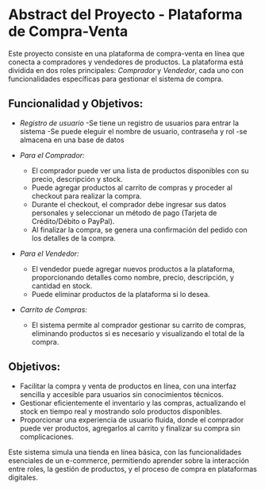 # Abstract del Proyecto - Plataforma de Compra-Venta

Este proyecto consiste en una plataforma de compra-venta en línea que conecta a compradores y vendedores de productos. La plataforma está dividida en dos roles principales: *Comprador* y *Vendedor*, cada uno con funcionalidades específicas para gestionar el sistema de compra.

## Funcionalidad y Objetivos:

- *Registro de usuario*
  -Se tiene un registro de usuarios para entrar la sistema
  -Se puede eleguir el nombre de usuario, contraseña y rol
  -se almacena en una base de datos 
- *Para el Comprador:*
  - El comprador puede ver una lista de productos disponibles con su precio, descripción y stock.
  - Puede agregar productos al carrito de compras y proceder al checkout para realizar la compra.
  - Durante el checkout, el comprador debe ingresar sus datos personales y seleccionar un método de pago (Tarjeta de Crédito/Débito o PayPal).
  - Al finalizar la compra, se genera una confirmación del pedido con los detalles de la compra.

- *Para el Vendedor:*
  - El vendedor puede agregar nuevos productos a la plataforma, proporcionando detalles como nombre, precio, descripción, y cantidad en stock.
  - Puede eliminar productos de la plataforma si lo desea.
  
- *Carrito de Compras:*
  - El sistema permite al comprador gestionar su carrito de compras, eliminando productos si es necesario y visualizando el total de la compra.

## Objetivos:

- Facilitar la compra y venta de productos en línea, con una interfaz sencilla y accesible para usuarios sin conocimientos técnicos.
- Gestionar eficientemente el inventario y las compras, actualizando el stock en tiempo real y mostrando solo productos disponibles.
- Proporcionar una experiencia de usuario fluida, donde el comprador puede ver productos, agregarlos al carrito y finalizar su compra sin complicaciones.

Este sistema simula una tienda en línea básica, con las funcionalidades esenciales de un e-commerce, permitiendo  aprender sobre la interacción entre roles, la gestión de productos, y el proceso de compra en plataformas digitales.